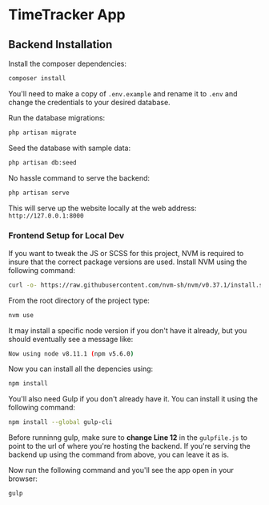 

# TimeTracker App

## Backend Installation
Install the composer dependencies:
```bash
composer install
```
You'll need to make a copy of `.env.example` and rename it to `.env` and change the  credentials to your desired database.

Run the database migrations:
```bash
php artisan migrate
```

Seed the database with sample data:
```bash
php artisan db:seed
```

No hassle command to serve the backend:
```bash
php artisan serve
```
This will serve up the website locally at the web address: `http://127.0.0.1:8000`
### Frontend Setup for Local Dev

If you want to tweak the JS or SCSS for this project, NVM is required  to insure that the correct package versions are used.
Install NVM using the following command:
```bash
curl -o- https://raw.githubusercontent.com/nvm-sh/nvm/v0.37.1/install.sh | bash
```
From the root directory of the project type:
```bash
nvm use
```
It may install a specific node version if you don't have it already, but you should eventually see a message like: 
```bash
Now using node v8.11.1 (npm v5.6.0)
```
Now you can install all the depencies using:
```bash
npm install
```
You'll also need Gulp  if you don't already have it.  You can install it using the following command:
```bash
npm install --global gulp-cli
```
Before runninng gulp, make sure to **change Line 12** in the `gulpfile.js` to point to the url of where you're hosting the backend.  If you're serving the backend up using the command from above, you can leave it as is.

Now run the following command and you'll see the app open in your browser:
```bash
gulp
```

